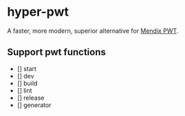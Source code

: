 # hyper-pwt

A faster, more modern, superior alternative for [Mendix PWT](https://github.com/mendix/widgets-tools).

## Support pwt functions

- [] start
- [] dev
- [] build
- [] lint
- [] release
- [] generator
